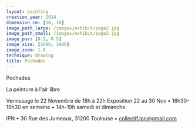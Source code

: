 ```yaml
---
layout: painting
creation_year: 2024
dimension_cm: [10, 10]
image_path_large: /images/exhibit/page2.jpg
image_path_small: /images/exhibit/page2.jpg
image_pov: [0.5, 0.5]
image_size: [1080, 1080]
image_zoom: 1.0
technique: drawing
title: Pochades
---
```


Pochades

La peinture à l'air libre

Vernissage le 22 Novembre de 18h à 22h
Exposition 22 au 30 Nov • 16h30-19h30 en semaine • 14h-19h samedi et dimanche

IPN • 30 Rue des Jumeaux, 31200 Toulouse • collectif.ipn@gmail.com
